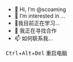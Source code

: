 - 👋 Hi, I’m @scoaming
- 👀 I’m interested in ...
- 🌱我目前正在学习...
- 💞️ 我正在寻找合作
- 📫 如何联系我...
<!---
scoaming/scoaming is a ✨ special ✨ repository because its `README.md` (this file) appears on your GitHub profile.
You can click the Preview link to take a look at your changes.
--->
<kbd>Ctrl</kbd>+<kbd>Alt</kbd>+<kbd>Del</kbd> 重启电脑
